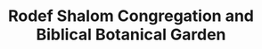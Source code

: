 ---
layout: repo
title: "Rodef Shalom Congregation and Biblical Botanical Garden"
id: 15003
permalink: repos/15003/
---